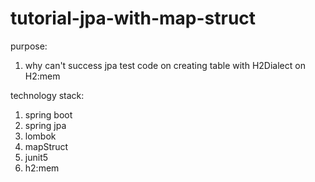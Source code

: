 # tutorial-jpa-with-map-struct

purpose:
1. why can't success jpa test code on creating table with H2Dialect on H2:mem

technology stack:
1. spring boot
2. spring jpa
3. lombok
4. mapStruct
5. junit5
6. h2:mem
